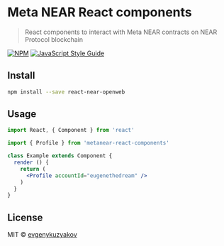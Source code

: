 # Meta NEAR React components

> React components to interact with Meta NEAR contracts on NEAR Protocol blockchain

[![NPM](https://img.shields.io/npm/v/metanear-react-components.svg)](https://www.npmjs.com/package/metanear-react-components) [![JavaScript Style Guide](https://img.shields.io/badge/code_style-standard-brightgreen.svg)](https://standardjs.com)

## Install

```bash
npm install --save react-near-openweb
```

## Usage

```jsx
import React, { Component } from 'react'

import { Profile } from 'metanear-react-components'

class Example extends Component {
  render () {
    return (
      <Profile accountId="eugenethedream" />
    )
  }
}
```

## License

MIT © [evgenykuzyakov](https://github.com/evgenykuzyakov)
